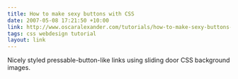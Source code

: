 ```yaml
---
title: How to make sexy buttons with CSS
date: 2007-05-08 17:21:50 +10:00
link: http://www.oscaralexander.com/tutorials/how-to-make-sexy-buttons-with-css.html
tags: css webdesign tutorial
layout: link
---
```

Nicely styled pressable-button-like links using sliding door CSS background images.
